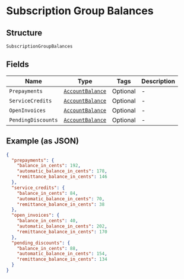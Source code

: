 
# Subscription Group Balances

## Structure

`SubscriptionGroupBalances`

## Fields

| Name | Type | Tags | Description |
|  --- | --- | --- | --- |
| `Prepayments` | [`AccountBalance`](../../doc/models/account-balance.md) | Optional | - |
| `ServiceCredits` | [`AccountBalance`](../../doc/models/account-balance.md) | Optional | - |
| `OpenInvoices` | [`AccountBalance`](../../doc/models/account-balance.md) | Optional | - |
| `PendingDiscounts` | [`AccountBalance`](../../doc/models/account-balance.md) | Optional | - |

## Example (as JSON)

```json
{
  "prepayments": {
    "balance_in_cents": 192,
    "automatic_balance_in_cents": 178,
    "remittance_balance_in_cents": 146
  },
  "service_credits": {
    "balance_in_cents": 84,
    "automatic_balance_in_cents": 70,
    "remittance_balance_in_cents": 38
  },
  "open_invoices": {
    "balance_in_cents": 40,
    "automatic_balance_in_cents": 202,
    "remittance_balance_in_cents": 170
  },
  "pending_discounts": {
    "balance_in_cents": 88,
    "automatic_balance_in_cents": 154,
    "remittance_balance_in_cents": 134
  }
}
```

